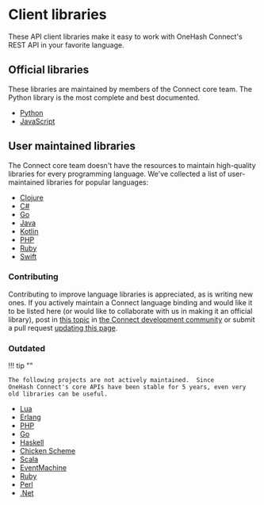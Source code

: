 # Client libraries

These API client libraries make it easy to work with OneHash Connect's REST API
in your favorite language.

## Official libraries

These libraries are maintained by members of the Connect core team.  The
Python library is the most complete and best documented.

* [Python](https://github.com/zulip/python-zulip-api)
* [JavaScript](https://github.com/zulip/zulip-js)

## User maintained libraries

The Connect core team doesn't have the resources to maintain
high-quality libraries for every programming language.  We've
collected a list of user-maintained libraries for popular languages:

* [Clojure](https://github.com/thieman/clojure-zulip)
* [C#](https://github.com/zulip/zulip-csharp)
* [Go](https://github.com/ifo/gozulipbot)
* [Java](https://github.com/taliox/zulip-java-rest)
* [Kotlin](https://gitlab.com/ppiag/kzulip)
* [PHP](https://github.com/mrferos/zulip-php-client)
* [Ruby](https://github.com/raws/wonder-llama)
* [Swift](https://github.com/zulip/swift-zulip-api)

### Contributing

Contributing to improve language libraries is appreciated, as is
writing new ones.  If you actively maintain a Connect language binding
and would like it to be listed here (or would like to collaborate with
us in making it an official library), post in [this
topic][integrations-thread] in
[the Connect development community](https://zulip.com/development-community/)
or submit a pull request [updating this
page](https://zulip.readthedocs.io/en/latest/documentation/api.html).

[integrations-thread]: https://chat.zulip.org/#narrow/stream/127-integrations/topic/API.20client.20libraries/

### Outdated

!!! tip ""

    The following projects are not actively maintained.  Since
    OneHash Connect's core APIs have been stable for 5 years, even very
    old libraries can be useful.

* [Lua](https://github.com/deckycoss/zulua)
* [Erlang](https://github.com/femnad/tuplre)
* [PHP](https://github.com/federicoq/zulip-php)
* [Go](https://github.com/decached/go-zulip)
* [Haskell](https://github.com/yamadapc/hzulip)
* [Chicken Scheme](https://github.com/yamadapc/zulip-scheme)
* [Scala](https://github.com/cqfd/zulip-scala)
* [EventMachine](https://github.com/cqfd/zulip_machine)
* [Ruby](https://github.com/verg/zulip-rb)
* [Perl](https://github.com/Stantheman/WebService-Zulip)
* [.Net](https://github.com/Shayan-To/ZulipClientApi)
